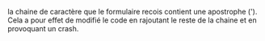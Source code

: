 la chaine de caractère que le formulaire recois contient une apostrophe ('). Cela a pour effet de modifié le code en rajoutant le reste de la chaine et en provoquant un crash.